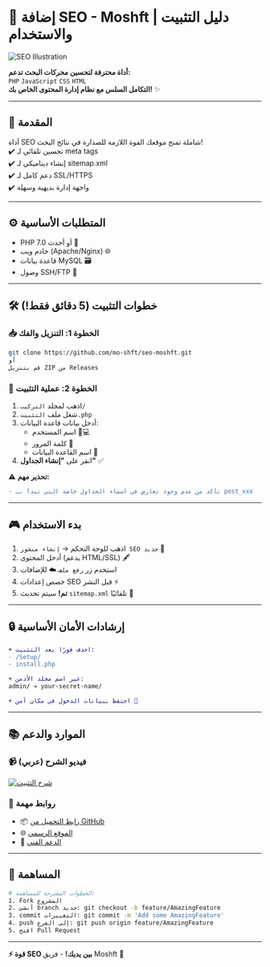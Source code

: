 
# 🚀 إضافة SEO - Moshft | دليل التثبيت والاستخدام

![SEO Illustration](https://moshft.hup.icu/uploads/%D9%A2%D9%A0%D9%A2%D9%A5%D9%A0%D9%A3%D9%A2%D9%A8_%D9%A0%D9%A2%D9%A0%D9%A4%D9%A3%D9%A4.jpg) <!-- يمكن استبدالها بصورة واقعية -->

**أداة محترفة لتحسين محركات البحث تدعم:**  
`PHP` `JavaScript` `CSS` `HTML`  
**التكامل السلس مع نظام إدارة المحتوى الخاص بك!** ✨

---

## 📖 المقدمة
أداة SEO شاملة تمنح موقعك القوة اللازمة للصدارة في نتائج البحث!  
✔️ تحسين تلقائي لـ meta tags  
✔️ إنشاء ديناميكي لـ sitemap.xml  
✔️ دعم كامل لـ SSL/HTTPS  
✔️ واجهة إدارة بديهية وسهلة

---

## ⚙️ المتطلبات الأساسية
- PHP 7.0 أو أحدث 🐘
- خادم ويب (Apache/Nginx) 🌐
- قاعدة بيانات MySQL 🗃️
- وصول SSH/FTP 🔑

---

## 🛠️ خطوات التثبيت (5 دقائق فقط!)

### 📥 الخطوة 1: التنزيل والفك
```bash
git clone https://github.com/mo-shft/seo-moshft.git
أو
قم بتنزيل ZIP من Releases
```

### 🔧 الخطوة 2: عملية التثبيت
1. اذهب لمجلد `التركيب/`
2. شغل ملف `التثبيت.php`
3. أدخل بيانات قاعدة البيانات:
   - اسم المستخدم 🧑💻
   - كلمة المرور 🔐
   - اسم القاعدة البيانات 📂
4. انقر على **"إنشاء الجداول"** ✅

⚠️ **تحذير مهم:**  
```diff
- تأكد من عدم وجود تعارض في أسماء الجداول خاصة التي تبدأ بـ post_xxx
```

---

## 🎮 بدء الاستخدام
1. اذهب للوحة التحكم → `إنشاء منشور SEO جديد` 📝
2. أدخل المحتوى (يدعم HTML/SSL) 🖋️
3. استخدم زر `رفع ملف` ☁️ للإضافات
4. خصص إعدادات SEO قبل النشر ⚡
5. **تم!** سيتم تحديث `sitemap.xml` تلقائيًا 🔄

---

## 🔒 إرشادات الأمان الأساسية
```diff
+ احذف فورًا بعد التثبيت:
- /Setup/
- install.php

+ غير اسم مجلد الأدمن:
admin/ ➔ your-secret-name/

+ احتفظ ببيانات الدخول في مكان آمن 🔐
```

---

## 📚 الموارد والدعم
### 📹 فيديو الشرح (عربي)
[![شرح التثبيت](https://img.youtube.com/vi/kM6YqcnkhR4/0.jpg)](https://youtu.be/kM6YqcnkhR4)

### 🔗 روابط مهمة
- 📦 [رابط التحميل من GitHub](https://github.com/mo-shft/seo-moshft)
- 🌐 [الموقع الرسمي](https://moshft.hup.icu)
- 📧 [الدعم الفني](mailto:support@moshft.com)

---

## 🤝 المساهمة
```bash
# الخطوات المقترحة للمساهمة:
1. Fork المشروع
2. أنشئ branch جديد: git checkout -b feature/AmazingFeature
3. commit التغييرات: git commit -m 'Add some AmazingFeature'
4. push إلى الفرع: git push origin feature/AmazingFeature
5. افتح Pull Request
```

---

**⚡ قوة SEO بين يديك!** - فريق Moshft 🚀
```

